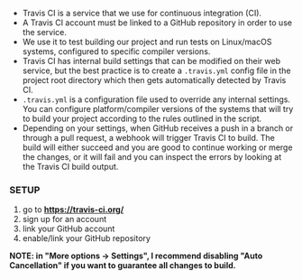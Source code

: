 - Travis CI is a service that we use for continuous integration (CI).
- A Travis CI account must be linked to a GitHub repository in order to use the service.
- We use it to test building our project and run tests on Linux/macOS systems, configured to specific compiler versions.
- Travis CI has internal build settings that can be modified on their web service, but the best practice is to create a `.travis.yml` config file in the project root directory which then gets automatically detected by Travis CI.
- `.travis.yml` is a configuration file used to override any internal settings. You can configure platform/compiler versions of the systems that will try to build your project according to the rules outlined in the script.
- Depending on your settings, when GitHub receives a push in a branch or through a pull request, a webhook will trigger Travis CI to build. The build will either succeed and you are good to continue working or merge the changes, or it will fail and you can inspect the errors by looking at the Travis CI build output.

### SETUP
1. go to **https://travis-ci.org/**
2. sign up for an account
3. link your GitHub account
4. enable/link your GitHub repository

**NOTE: in "More options -> Settings", I recommend disabling "Auto Cancellation" if you want to guarantee all changes to build.**
